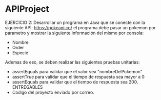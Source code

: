 # APIProject
EJERCICIO 2:
Desarrollar un programa en Java que se conecte con la siguiente API: https://pokeapi.co/
el programa debe pasar un pokemon por parametro y mostrar la siguiente información del mismo por consola:
- Nombre
- Order
- Especie

Ademas de eso, se deben realizar las siguientes pruebas unitarias:
- assertEquals para validar que el valor sea "nombreDelPokemon"
- assertTrue para validar que el tiempo de respuesta sea mayor a 0
- assertEquals para validar que el tiempo de respuesta sea 200.
ENTREGABLES
- Codigo del proyecto enviado por correo.
